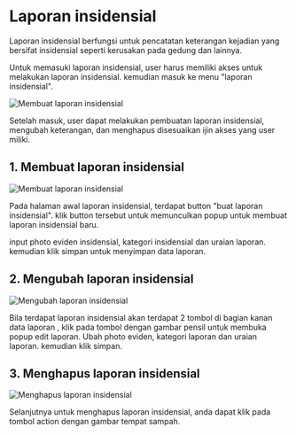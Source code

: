 # Laporan insidensial

Laporan insidensial berfungsi untuk pencatatan keterangan kejadian yang bersifat insidensial seperti kerusakan pada gedung dan lainnya.

Untuk memasuki laporan insidensial, user harus memiliki akses untuk melakukan laporan insidensial. kemudian masuk ke menu "laporan insidensial".

![Membuat laporan insidensial](/docs/insidensial.png)

Setelah masuk, user dapat melakukan pembuatan laporan insidensial, mengubah keterangan, dan menghapus disesuaikan ijin akses yang user miliki.

## 1. Membuat laporan insidensial

![Membuat laporan insidensial](/docs/insidensialcreate.png)

Pada halaman awal laporan insidensial, terdapat button "buat laporan insidensial". klik button tersebut untuk memunculkan popup untuk membuat laporan insidensial baru.

input photo eviden insidensial, kategori insidensial dan uraian laporan. kemudian klik simpan untuk menyimpan data laporan.

## 2. Mengubah laporan insidensial

![Mengubah laporan insidensial](/docs/insidensialedit.png)

Bila terdapat laporan insidensial akan terdapat 2 tombol di bagian kanan data laporan , klik pada tombol dengan gambar pensil untuk membuka popup edit laporan. Ubah photo eviden, kategori laporan dan uraian laporan. kemudian klik simpan.

## 3. Menghapus laporan insidensial

![Menghapus laporan insidensial](/docs/insidensial.png)

Selanjutnya untuk menghapus laporan insidensial, anda dapat klik pada tombol action dengan gambar tempat sampah.
